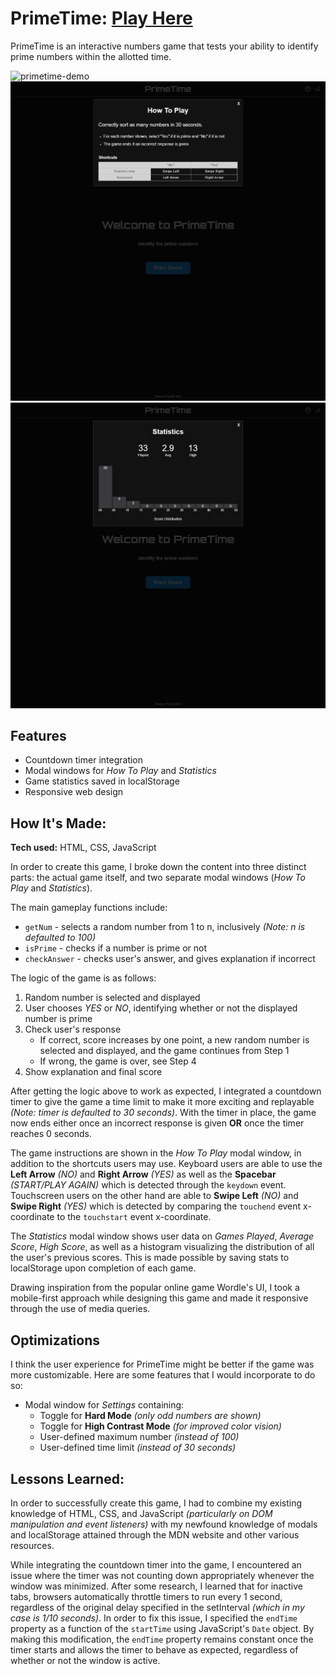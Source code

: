 # PrimeTime: [Play Here](https://ttse23.github.io/primetime/)

PrimeTime is an interactive numbers game that tests your ability to identify prime numbers within the allotted time.

![primetime-demo](/images/primetime-demo.gif)
![primetime-instructions-modal](/images/primetime-instructions.png)
![primetime-statistics-modal](/images/primetime-statistics.png)

## Features
* Countdown timer integration
* Modal windows for *How To Play* and *Statistics*
* Game statistics saved in localStorage
* Responsive web design

## How It's Made:

**Tech used:** HTML, CSS, JavaScript

In order to create this game, I broke down the content into three distinct parts: the actual game itself, and two separate modal windows (*How To Play* and *Statistics*).

The main gameplay functions include:
* `getNum` - selects a random number from 1 to n, inclusively *(Note: n is defaulted to 100)*
* `isPrime` - checks if a number is prime or not
* `checkAnswer` - checks user's answer, and gives explanation if incorrect

The logic of the game is as follows:
1. Random number is selected and displayed
2. User chooses *YES* or *NO*, identifying whether or not the displayed number is prime
3. Check user's response
    - If correct, score increases by one point, a new random number is selected and displayed, and the game continues from Step 1
    - If wrong, the game is over, see Step 4
4. Show explanation and final score

After getting the logic above to work as expected, I integrated a countdown timer to give the game a time limit to make it more exciting and replayable *(Note: timer is defaulted to 30 seconds)*. With the timer in place, the game now ends either once an incorrect response is given **OR** once the timer reaches 0 seconds.

The game instructions are shown in the *How To Play* modal window, in addition to the shortcuts users may use. Keyboard users are able to use the **Left Arrow** *(NO)* and **Right Arrow** *(YES)* as well as the **Spacebar** *(START/PLAY AGAIN)* which is detected through the `keydown` event. Touchscreen users on the other hand are able to **Swipe Left** *(NO)* and **Swipe Right** *(YES)* which is detected by comparing the `touchend` event x-coordinate to the `touchstart` event x-coordinate.

The *Statistics* modal window shows user data on *Games Played*, *Average Score*, *High Score*, as well as a histogram visualizing the distribution of all the user's previous scores. This is made possible by saving stats to localStorage upon completion of each game.

Drawing inspiration from the popular online game Wordle's UI, I took a mobile-first approach while designing this game and made it responsive through the use of media queries.

## Optimizations

I think the user experience for PrimeTime might be better if the game was more customizable. Here are some features that I would incorporate to do so:
* Modal window for *Settings* containing:
    - Toggle for **Hard Mode** *(only odd numbers are shown)*
    - Toggle for **High Contrast Mode** *(for improved color vision)*
    - User-defined maximum number *(instead of 100)*
    - User-defined time limit *(instead of 30 seconds)*

## Lessons Learned:

In order to successfully create this game, I had to combine my existing knowledge of HTML, CSS, and JavaScript *(particularly on DOM manipulation and event listeners)* with my newfound knowledge of modals and localStorage attained through the MDN website and other various resources.

While integrating the countdown timer into the game, I encountered an issue where the timer was not counting down appropriately whenever the window was minimized. After some research, I learned that for inactive tabs, browsers automatically throttle timers to run every 1 second, regardless of the original delay specified in the setInterval *(which in my case is 1/10 seconds)*. In order to fix this issue, I specified the `endTime` property as a function of the `startTime` using JavaScript's `Date` object. By making this modification, the `endTime` property remains constant once the timer starts and allows the timer to behave as expected, regardless of whether or not the window is active.

<!-- ## Examples:
Take a look at these couple examples that I have in my own portfolio:

**Palettable:** https://github.com/alecortega/palettable

**Twitter Battle:** https://github.com/alecortega/twitter-battle

**Patch Panel:** https://github.com/alecortega/patch-panel -->